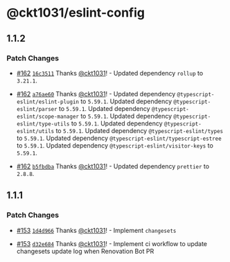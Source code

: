# @ckt1031/eslint-config

## 1.1.2

### Patch Changes

- [#162](https://github.com/ckt1031/nodejs-config/pull/162) [`16c3511`](https://github.com/ckt1031/nodejs-config/commit/16c35119b44b3f3ff9f35c684223394d67512b6b) Thanks [@ckt1031](https://github.com/ckt1031)! - Updated dependency `rollup` to `3.21.1`.

- [#162](https://github.com/ckt1031/nodejs-config/pull/162) [`a76ae60`](https://github.com/ckt1031/nodejs-config/commit/a76ae60687cdcd91529c823bd49846b6725ed206) Thanks [@ckt1031](https://github.com/ckt1031)! - Updated dependency `@typescript-eslint/eslint-plugin` to `5.59.1`.
  Updated dependency `@typescript-eslint/parser` to `5.59.1`.
  Updated dependency `@typescript-eslint/scope-manager` to `5.59.1`.
  Updated dependency `@typescript-eslint/type-utils` to `5.59.1`.
  Updated dependency `@typescript-eslint/utils` to `5.59.1`.
  Updated dependency `@typescript-eslint/types` to `5.59.1`.
  Updated dependency `@typescript-eslint/typescript-estree` to `5.59.1`.
  Updated dependency `@typescript-eslint/visitor-keys` to `5.59.1`.

- [#162](https://github.com/ckt1031/nodejs-config/pull/162) [`b5fbdba`](https://github.com/ckt1031/nodejs-config/commit/b5fbdbabbe8a5cecc0ffb6c533121c842c242c59) Thanks [@ckt1031](https://github.com/ckt1031)! - Updated dependency `prettier` to `2.8.8`.

## 1.1.1

### Patch Changes

- [#153](https://github.com/ckt1031/nodejs-config/pull/153) [`1d4d966`](https://github.com/ckt1031/nodejs-config/commit/1d4d966cc4a34dafafe6df4aae75b46f3de8add2) Thanks [@ckt1031](https://github.com/ckt1031)! - Implement `changesets`

- [#153](https://github.com/ckt1031/nodejs-config/pull/153) [`d32e684`](https://github.com/ckt1031/nodejs-config/commit/d32e684147b69313af3301188980555043e09b61) Thanks [@ckt1031](https://github.com/ckt1031)! - Implement ci workflow to update changesets update log when Renovation Bot PR
